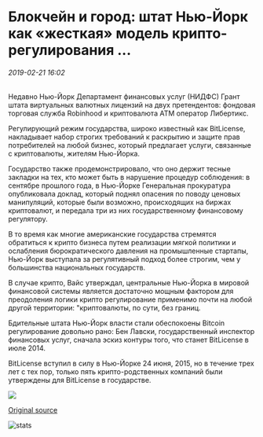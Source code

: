 # Блокчейн и город: штат Нью-Йорк как «жесткая» модель крипто-регулирования ...

###### 2019-02-21 16:02

Недавно Нью-Йорк Департамент финансовых услуг (НИДФС) Грант штата виртуальных валютных лицензий на двух претендентов: фондовая торговая служба Robinhood и криптовалюта ATM оператор Либертикс.

Регулирующий режим государства, широко известный как BitLicense, накладывает набор строгих требований к раскрытию и защите прав потребителей на любой бизнес, который предлагает услуги, связанные с криптовалюты, жителям Нью-Йорка.

Государство также продемонстрировало, что оно держит тесные закладки на тех, кто может быть в нарушение процедур соблюдения: в сентябре прошлого года, в Нью-Йорке Генеральная прокуратура опубликовала доклад, который поднял опасения по поводу ценовых манипуляций, которые были возможно, происходящих на биржах криптовалют, и передала три из них государственному финансовому регулятору.

В то время как многие американские государства стремятся обратиться к крипто бизнеса путем реализации мягкой политики и ослабления бюрократического давления на промышленные стартапы, Нью-Йорк выступала за регулятивный подход более строгим, чем у большинства национальных государств.

В случае крипто, Вайс утверждал, центральные Нью-Йорка в мировой финансовой системы является достаточно мощным фактором для преодоления логики крипто регулирование применимо почти на любой другой территории: "криптовалюты, по сути, без границ.

Бдительные штата Нью-Йорк власти стали обеспокоены Bitcoin регулирование довольно рано: Бен Лавски, государственный инспектор финансовых услуг, сначала эскиз контуры того, что станет BitLicense в июле 2014.

BitLicense вступил в силу в Нью-Йорке 24 июня, 2015, но в течение трех лет с тех пор, только пять крипто-родственных компаний были утверждены для BitLicense в государстве.

![](https://s3.cointelegraph.com/storage/uploads/view/62214cebff4511f999655f93e9c7b8d9.png)

[Original source](https://cointelegraph.com/news/blockchain-and-the-city-new-york-state-as-a-tough-model-of-crypto-regulation)

![stats](https://c.statcounter.com/11760860/0/a89fa40b/1/ "stats")